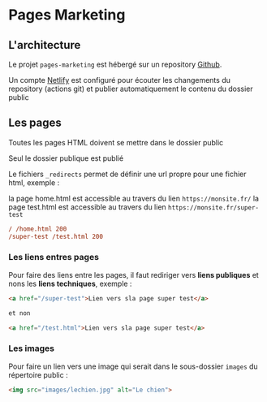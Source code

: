 # Pages Marketing

## L'architecture

Le projet `pages-marketing` est hébergé sur un repository [Github](https://github.com/gemy-athena/pages-marketing).

Un compte [Netlify](https://app.netlify.com/sites/gemy-pages-marketing/overview) est configuré pour écouter les changements du repository (actions git) et publier automatiquement le contenu du dossier public

## Les pages

Toutes les pages HTML doivent se mettre dans le dossier public

Seul le dossier publique est publié

Le fichiers `_redirects` permet de définir une url propre pour une fichier html, exemple :

la page home.html est accessible au travers du lien `https://monsite.fr/`
la page test.html est accessible au travers du lien `https://monsite.fr/super-test`

```ini
/ /home.html 200
/super-test /test.html 200
```

### Les liens entres pages

Pour faire des liens entre les pages, il faut rediriger vers __liens publiques__ et nons les __liens techniques__, exemple :

```html
<a href="/super-test">Lien vers sla page super test</a>

et non

<a href="/test.html">Lien vers sla page super test</a>
```


### Les images

Pour faire un lien vers une image qui serait dans le sous-dossier `images` du répertoire public :

```html
<img src="images/lechien.jpg" alt="Le chien">
```
